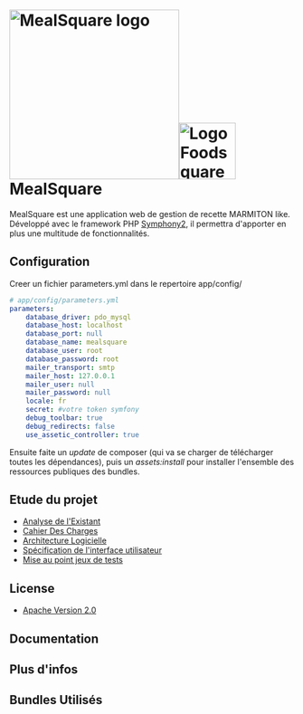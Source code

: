 
<img alt="MealSquare logo" width="300px" src="https://lh6.googleusercontent.com/4n6_jrvkn6_qqpAkWQLEt4l9kf5lwwl4brjfvlUwvIL54u4x0FgEnHfGb7Z9WtsYSYLV2heyoCkqdN0=w1896-h865"><img src="http://dab1nmslvvntp.cloudfront.net/wp-content/uploads/2014/12/1418948033symfony-logo.png" alt="Logo Foodsquare" width="100px"/>
MealSquare
========================

MealSquare est une application web de gestion de recette MARMITON like. Développé avec le framework PHP [Symphony2](http://symfony.com/), il permettra d'apporter en plus une multitude de fonctionnalités.

## Configuration

Creer un fichier parameters.yml dans le repertoire app/config/

``` yml
# app/config/parameters.yml
parameters:
    database_driver: pdo_mysql
    database_host: localhost
    database_port: null
    database_name: mealsquare
    database_user: root
    database_password: root
    mailer_transport: smtp
    mailer_host: 127.0.0.1
    mailer_user: null
    mailer_password: null
    locale: fr
    secret: #votre token symfony
    debug_toolbar: true
    debug_redirects: false
    use_assetic_controller: true

```

Ensuite faite un *update* de composer (qui va se charger de télécharger toutes les dépendances), puis un *assets:install* pour installer l'ensemble des ressources publiques des bundles.

## Etude du projet

* [Analyse de l'Existant](https://docs.google.com/document/d/10p8Gan_y7VeFLJafD-QfdiX5IQnd3LB7GdZUqgi77-g/edit?usp=sharing)
* [Cahier Des Charges](https://docs.google.com/document/d/1RbOdiiK2akafREWbWRhC1Ex9-V12-f2nDHw8FGvWYSw/edit?usp=sharing)
* [Architecture Logicielle](https://docs.google.com/document/d/1u1c3gPALwxo6a0-C_f_I0IeMPwsPmG6CDFH0WiMWC1M/edit?usp=sharing)
* [Spécification de l'interface utilisateur](https://docs.google.com/document/d/1tPG85t8LVak_-eMQjlCB-AHq-cH_YsisKIwKE7JWEKY/edit?usp=sharing)
* [Mise au point jeux de tests](https://docs.google.com/document/d/1igT7lMqY--6ZY5yZn5fRaG-OHgDmCFlxZhb8V0Pjmwg/edit?usp=sharing)



## License

* [Apache Version 2.0](http://www.apache.org/licenses/LICENSE-2.0.html)


## Documentation



## Plus d'infos


## Bundles Utilisés

